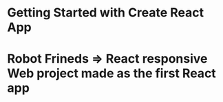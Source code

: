 # Getting Started with Create React App

# Robot Frineds => React responsive Web project made as the first React app

